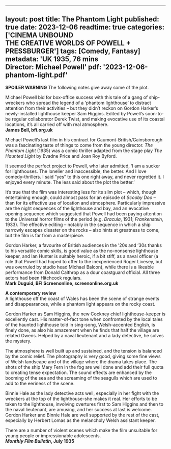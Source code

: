 
---
layout: post
title: The Phantom Light
published: true
date: 2023-12-06
readtime: true
categories: ['CINEMA UNBOUND<br>THE CREATIVE WORLDS OF POWELL + PRESSBURGER']
tags: [Comedy, Fantasy]
metadata: 'UK 1935, 76 mins<br> Director: Michael Powell'
pdf: '2023-12-06-phantom-light.pdf'
---

**SPOILER WARNING** The following notes give away some of the plot.

Michael Powell bid for box-office success with this tale of a gang of ship-wreckers who spread the legend of a ‘phantom lighthouse’ to distract attention from their activities – but they didn’t reckon on Gordon Harker’s newly-installed lighthouse keeper Sam Higgins. Edited by Powell’s soon-to-be regular collaborator Derek Twist, and making evocative use of its coastal locations, it’s all carried off with real atmosphere.  
**James Bell, bfi.org.uk**  

Michael Powell’s last film in his contract for Gaumont-British/Gainsborough was a fascinating taste of things to come from the young director. _The Phantom Light_ (1935) was a comic thriller adapted from the stage play  _The Haunted Light_ by Evadne Price and Joan Roy Byford.

It seemed the perfect project to Powell, who later admitted, ‘I am a sucker for lighthouses. The lonelier and inaccessible, the better. And I love comedy-thrillers. I said “yes” to this one right away, and never regretted it. I enjoyed every minute. The less said about the plot the better.’

It’s true that the film was interesting less for its slim plot – which, though entertaining enough, could almost pass for an episode of _Scooby Doo_ – than for its effective use of location and atmosphere. Particularly impressive are the night sequences of the lighthouse and bay, and an evocative opening sequence which suggested that Powell had been paying attention to the Universal horror films of the period (e.g. _Dracula_, 1931; _Frankenstein_, 1933). The effective editing – notably in the sequence in which a ship narrowly escapes disaster on the rocks – also hints at greatness to come, but the film is far from a masterpiece.

Gordon Harker, a favourite of British audiences in the ’20s and ’30s thanks to his versatile comic skills, is good value as the no-nonsense lighthouse keeper, and Ian Hunter is suitably heroic, if a bit stiff, as a naval officer (a role that Powell had hoped to offer to the inexperienced Roger Livesey, but was overruled by studio head Michael Balcon), while there is a likeable performance from Donald Calthrop as a dour coastguard official. All three actors had been Hitchcock regulars.  
**Mark Duguid, BFI Screenonline, screenonline.org.uk**  

**A contemporary review**  
A lighthouse off the coast of Wales has been the scene of strange events and disappearances, while a phantom light appears on the rocky coast.

Gordon Harker as Sam Higgins, the new Cockney chief lighthouse-keeper is excellently cast. His matter-of-fact tone when confronted by the local tales of the haunted lighthouse told in sing-song, Welsh-accented English, is finely done, as also his amazement when he finds that half the village are related Owens. Helped by a naval lieutenant and a lady detective, he solves the mystery.

The atmosphere is well built up and sustained, and the tension is balanced by the comic relief. The photography is very good, giving some fine views of Welsh landscape and of the village where the drama takes place. The shots of the ship Mary Fern in the fog are well done and add their full quota to creating tense expectation. The sound effects are enhanced by the booming of the sea and the screaming of the seagulls which are used to add to the eeriness of the scene.

Binnie Hale as the lady detective acts well, especially in her fight with the wreckers at the top of the lighthouse-she makes it real. Her efforts to be taken to the lighthouse, involving overtures first to Sam Higgins and then to the naval lieutenant, are amusing, and her success at last is welcome. Gordon Harker and Binnie Hale are well supported by the rest of the cast, especially by Herbert Lomas as the melancholy Welsh assistant keeper.

There are a number of violent scenes which make the film unsuitable for young people or impressionable adolescents.  
**_Monthly Film Bulletin_, July 1935**
<!--stackedit_data:
eyJoaXN0b3J5IjpbNzA2NzM5Mjg2XX0=
-->
